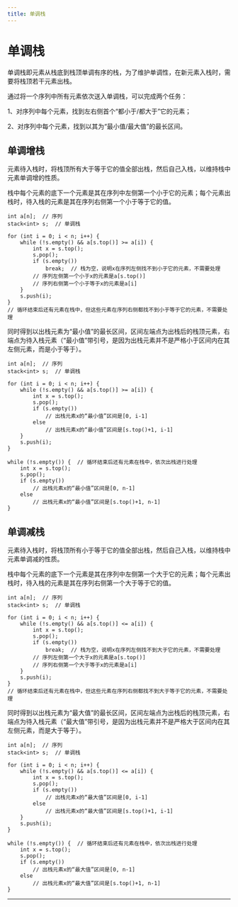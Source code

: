 ```yaml
---
title: 单调栈
---
```


# 单调栈

<script type="text/javascript" src="/include/head.js"></script>

单调栈即元素从栈底到栈顶单调有序的栈，为了维护单调性，在新元素入栈时，需要将栈顶若干元素出栈。

通过将一个序列中所有元素依次送入单调栈，可以完成两个任务：

1、对序列中每个元素，找到左右侧首个“都小于/都大于”它的元素；

2、对序列中每个元素，找到以其为“最小值/最大值”的最长区间。

## 单调增栈

元素待入栈时，将栈顶所有大于等于它的值全部出栈，然后自己入栈，以维持栈中元素单调增的性质。

栈中每个元素的底下一个元素是其在序列中左侧第一个小于它的元素；每个元素出栈时，待入栈的元素是其在序列右侧第一个小于等于它的值。

```
int a[n];  // 序列
stack<int> s;  // 单调栈

for (int i = 0; i < n; i++) {
    while (!s.empty() && a[s.top()] >= a[i]) {
        int x = s.top();
        s.pop();
        if (s.empty())
            break;  // 栈为空，说明x在序列左侧找不到小于它的元素，不需要处理
        // 序列左侧第一个小于x的元素是a[s.top()]
        // 序列右侧第一个小于等于x的元素是a[i]
    }
    s.push(i);
}
// 循环结束后还有元素在栈中，但这些元素在序列右侧都找不到小于等于它的元素，不需要处理
```

同时得到以出栈元素为“最小值”的最长区间，区间左端点为出栈后的栈顶元素，右端点为待入栈元素（“最小值”带引号，是因为出栈元素并不是严格小于区间内在其左侧元素，而是小于等于）。

```
int a[n];  // 序列
stack<int> s;  // 单调栈

for (int i = 0; i < n; i++) {
    while (!s.empty() && a[s.top()] >= a[i]) {
        int x = s.top();
        s.pop();
        if (s.empty())
            // 出栈元素x的“最小值”区间是[0, i-1]
        else
            // 出栈元素x的“最小值”区间是[s.top()+1, i-1]
    }
    s.push(i);
}

while (!s.empty()) {  // 循环结束后还有元素在栈中，依次出栈进行处理
    int x = s.top();
    s.pop();
    if (s.empty())
        // 出栈元素x的“最小值”区间是[0, n-1]
    else
        // 出栈元素x的“最小值”区间是[s.top()+1, n-1]
}
```

## 单调减栈

元素待入栈时，将栈顶所有小于等于它的值全部出栈，然后自己入栈，以维持栈中元素单调减的性质。

栈中每个元素的底下一个元素是其在序列中左侧第一个大于它的元素；每个元素出栈时，待入栈的元素是其在序列右侧第一个大于等于它的值。

```
int a[n];  // 序列
stack<int> s;  // 单调栈

for (int i = 0; i < n; i++) {
    while (!s.empty() && a[s.top()] <= a[i]) {
        int x = s.top();
        s.pop();
        if (s.empty())
            break;  // 栈为空，说明x在序列左侧找不到大于它的元素，不需要处理
        // 序列左侧第一个大于x的元素是a[s.top()]
        // 序列右侧第一个大于等于x的元素是a[i]
    }
    s.push(i);
}
// 循环结束后还有元素在栈中，但这些元素在序列右侧都找不到大于等于它的元素，不需要处理
```

同时得到以出栈元素为“最大值”的最长区间，区间左端点为出栈后的栈顶元素，右端点为待入栈元素（“最大值”带引号，是因为出栈元素并不是严格大于区间内在其左侧元素，而是大于等于）。

```
int a[n];  // 序列
stack<int> s;  // 单调栈

for (int i = 0; i < n; i++) {
    while (!s.empty() && a[s.top()] <= a[i]) {
        int x = s.top();
        s.pop();
        if (s.empty())
            // 出栈元素x的“最大值”区间是[0, i-1]
        else
            // 出栈元素x的“最大值”区间是[s.top()+1, i-1]
    }
    s.push(i);
}

while (!s.empty()) {  // 循环结束后还有元素在栈中，依次出栈进行处理
    int x = s.top();
    s.pop();
    if (s.empty())
        // 出栈元素x的“最大值”区间是[0, n-1]
    else
        // 出栈元素x的“最大值”区间是[s.top()+1, n-1]
}
```

---

<script type="text/javascript" src="/include/tail.js"></script>
